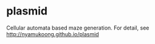 plasmid
=======

Cellular automata based maze generation.
For detail, see http://nyamukoong.github.io/plasmid
